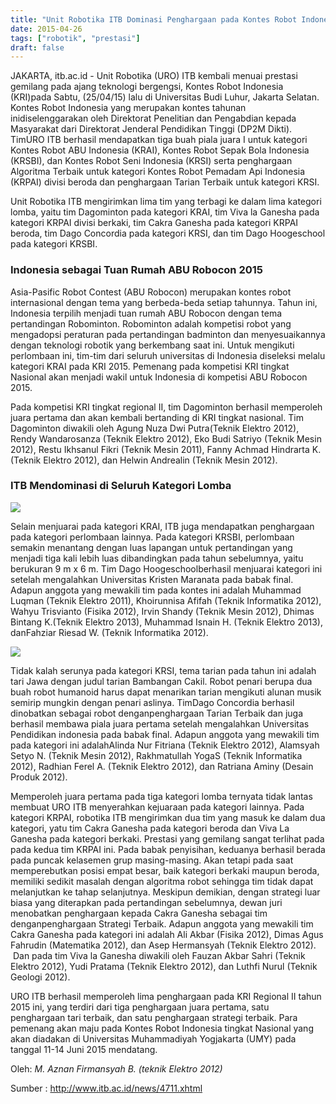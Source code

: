 ```yaml
---
title: "Unit Robotika ITB Dominasi Penghargaan pada Kontes Robot IndonesiaRegional II 2015"
date: 2015-04-26
tags: ["robotik", "prestasi"]
draft: false
---
```


JAKARTA, itb.ac.id - Unit Robotika (URO) ITB kembali menuai prestasi gemilang pada ajang teknologi bergengsi, Kontes Robot Indonesia (KRI)pada Sabtu, (25/04/15) lalu di Universitas Budi Luhur, Jakarta Selatan. Kontes Robot Indonesia yang merupakan kontes tahunan inidiselenggarakan oleh Direktorat Penelitian dan Pengabdian kepada Masyarakat dari Direktorat Jenderal Pendidikan Tinggi (DP2M Dikti). TimURO ITB berhasil mendapatkan tiga buah piala juara I untuk kategori Kontes Robot ABU Indonesia (KRAI), Kontes Robot Sepak Bola Indonesia (KRSBI), dan Kontes Robot Seni Indonesia (KRSI) serta penghargaan Algoritma Terbaik untuk kategori Kontes Robot Pemadam Api Indonesia (KRPAI) divisi beroda dan penghargaan Tarian Terbaik untuk kategori KRSI.

Unit Robotika ITB mengirimkan lima tim yang terbagi ke dalam lima kategori lomba, yaitu tim Dagominton pada kategori KRAI, tim Viva la Ganesha pada kategori KRPAI divisi berkaki, tim Cakra Ganesha pada kategori KRPAI beroda, tim Dago Concordia pada kategori KRSI, dan tim Dago Hoogeschool pada kategori KRSBI.

### Indonesia sebagai Tuan Rumah ABU Robocon 2015

Asia-Pasific Robot Contest (ABU Robocon) merupakan kontes robot internasional dengan tema yang berbeda-beda setiap tahunnya. Tahun ini, Indonesia terpilih menjadi tuan rumah ABU Robocon dengan tema pertandingan Robominton. Robominton adalah kompetisi robot yang mengadopsi peraturan pada pertandingan badminton dan menyesuaikannya dengan teknologi robotik yang berkembang saat ini. Untuk mengikuti perlombaan ini, tim-tim dari seluruh universitas di Indonesia diseleksi melalu kategori KRAI pada KRI 2015. Pemenang pada kompetisi KRI tingkat Nasional akan menjadi wakil untuk Indonesia di kompetisi ABU Robocon 2015.

Pada kompetisi KRI tingkat regional II, tim Dagominton berhasil memperoleh juara pertama dan akan kembali bertanding di KRI tingkat nasional. Tim Dagominton diwakili oleh Agung Nuza Dwi Putra(Teknik Elektro 2012), Rendy Wandarosanza (Teknik Elektro 2012), Eko Budi Satriyo (Teknik Mesin 2012), Restu Ikhsanul Fikri (Teknik Mesin 2011), Fanny Achmad Hindrarta K. (Teknik Elektro 2012), dan Helwin Andrealin (Teknik Mesin 2012).

### ITB Mendominasi di Seluruh Kategori Lomba

<div class="text-center">
	<img src="/img/uro-itb-1.jpg">
</div>

Selain menjuarai pada kategori KRAI, ITB juga mendapatkan penghargaan pada kategori perlombaan lainnya. Pada kategori KRSBI, perlombaan semakin menantang dengan luas lapangan untuk pertandingan yang menjadi tiga kali lebih luas dibandingkan pada tahun sebelumnya, yaitu berukuran 9 m x 6 m. Tim Dago Hoogeschoolberhasil menjuarai kategori ini setelah mengalahkan Universitas Kristen Maranata pada babak final. Adapun anggota yang mewakili tim pada kontes ini adalah Muhammad Luqman (Teknik Elektro 2011), Khoirunnisa Afifah (Teknik Informatika 2012), Wahyu Trisvianto (Fisika 2012), Irvin Shandy (Teknik Mesin 2012), Dhimas Bintang K.(Teknik Elektro 2013), Muhammad Isnain H. (Teknik Elektro 2013), danFahziar Riesad W. (Teknik Informatika 2012).

<div class="text-center">
	<img src="/img/uro-itb-2.jpg">
</div>

Tidak kalah serunya pada kategori KRSI, tema tarian pada tahun ini adalah tari Jawa dengan judul tarian Bambangan Cakil. Robot penari berupa dua buah robot humanoid harus dapat menarikan tarian mengikuti alunan musik semirip mungkin dengan penari aslinya. TimDago Concordia berhasil dinobatkan sebagai robot denganpenghargaan Tarian Terbaik dan juga berhasil membawa piala juara pertama setelah mengalahkan Universitas Pendidikan indonesia pada babak final. Adapun anggota yang mewakili tim pada kategori ini adalahAlinda Nur Fitriana (Teknik Elektro 2012), Alamsyah Setyo N. (Teknik Mesin 2012), Rakhmatullah YogaS (Teknik Informatika 2012), Radhian Ferel A. (Teknik Elektro 2012), dan Ratriana Aminy (Desain Produk 2012).

Memperoleh juara pertama pada tiga kategori lomba ternyata tidak lantas membuat URO ITB menyerahkan kejuaraan pada kategori lainnya. Pada kategori KRPAI, robotika ITB mengirimkan dua tim yang masuk ke dalam dua kategori, yatu tim Cakra Ganesha pada kategori beroda dan Viva La Ganesha pada kategori berkaki. Prestasi yang gemilang sangat terlihat pada pada kedua tim KRPAI ini. Pada babak penyisihan, keduanya berhasil berada pada puncak kelasemen grup masing-masing. Akan tetapi pada saat memperebutkan posisi empat besar, baik kategori berkaki maupun beroda, memiliki sedikit masalah dengan algoritma robot sehingga tim tidak dapat melanjutkan ke tahap selanjutnya. Meskipun demikian, dengan strategi luar biasa yang diterapkan pada pertandingan sebelumnya, dewan juri menobatkan penghargaan kepada Cakra Ganesha sebagai tim denganpenghargaan Strategi Terbaik. Adapun anggota yang mewakili tim Cakra Ganesha pada kategori ini adalah Ali Akbar (Fisika 2012), Dimas Agus Fahrudin (Matematika 2012), dan Asep Hermansyah (Teknik Elektro 2012).  Dan pada tim Viva la Ganesha diwakili oleh Fauzan Akbar Sahri (Teknik Elektro 2012), Yudi Pratama (Teknik Elektro 2012), dan Luthfi Nurul (Teknik Geologi 2012).

URO ITB berhasil memperoleh lima penghargaan pada KRI Regional II tahun 2015 ini, yang terdiri dari tiga penghargaan juara pertama, satu penghargaan tari terbaik, dan satu penghargaan strategi terbaik. Para pemenang akan maju pada Kontes Robot Indonesia tingkat Nasional yang akan diadakan di Universitas Muhammadiyah Yogjakarta (UMY) pada tanggal 11-14 Juni 2015 mendatang.

Oleh: *M. Aznan Firmansyah B. (teknik Elektro 2012)*

Sumber : http://www.itb.ac.id/news/4711.xhtml
